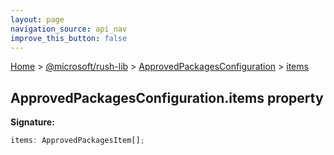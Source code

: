 ```yaml
---
layout: page
navigation_source: api_nav
improve_this_button: false
---
```



[Home](./index.md) &gt; [@microsoft/rush-lib](./rush-lib.md) &gt; [ApprovedPackagesConfiguration](./rush-lib.approvedpackagesconfiguration.md) &gt; [items](./rush-lib.approvedpackagesconfiguration.items.md)

## ApprovedPackagesConfiguration.items property

<b>Signature:</b>

```typescript
items: ApprovedPackagesItem[];
```
